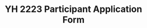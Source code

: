 ---
title: YH 2223 Participant Application Form
redirect_to: https://docs.google.com/document/d/1qUtxgJUZH_yGzcii-rjty-ze6TUtuTEq/edit?usp=sharing&ouid=112143051945298879139&rtpof=true&sd=true
redirect_from: 
  - /YH23ParticipantApp
  - /yh23participantapp
---